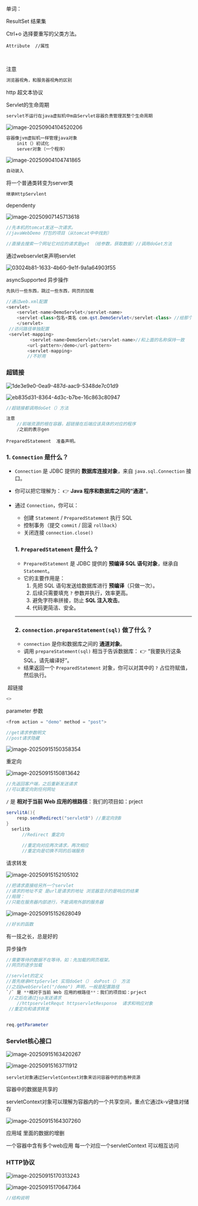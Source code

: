 单词：

ResultSet 结果集

Ctrl+o 选择要重写的父类方法。

```
Attribute  //属性
```

​    

注意

~~~java
浏览器视角，和服务器视角的区别
~~~

http 超文本协议

Servlet的生命周期

~~~java
servlet不运行在java虚拟机中m由Servlet容器负责管理其整个生命周期
~~~

![image-20250904104520206](%E5%9B%BE%E7%89%87/image-20250904104520206.png)

~~~java
容器像jvm虚拟机一样管理java对象
    init（）初试化
    server对象（一个程序）
~~~

![image-20250904104741865](%E5%9B%BE%E7%89%87/image-20250904104741865.png)

~~~java
自动装入
~~~

将一个普通类转变为server类

~~~java
继承HttpServlent
~~~

dependenty

![image-20250907145713618](C:/Users/86159/AppData/Roaming/Typora/typora-user-images/image-20250907145713618.png)

~~~java
//先本机的tomcat发送一次请求。
//javaWebDemo 打包的项目（从tomcat中中找到）
~~~

~~~java
//直接去搜索一个网址它对应的请求是get （给参数，获取数据）//调用doGet方法
~~~

通过webservlet来声明servlet

![03024b81-1633-4b60-9e1f-9a1a64903f55](../%E6%96%B0%E5%BB%BA%E6%96%87%E4%BB%B6%E5%A4%B9%20(2)/xwechat_files/wxid_pnxxjq8mi47s22_c95e/temp/InputTemp/03024b81-1633-4b60-9e1f-9a1a64903f55.png)

asyncSupported 异步操作

~~~java
先执行一些东西，跳过一些东西，网页的加载
~~~

~~~java
//通过web.xml配置
<servlet>
    <servlet-name>DemoServlet</servlet-name>
    <servlet-class>包名+类名 com.qst.DemoServlet</servlet-class> //给那个类的
    </servlet>
 //访问路径单独配置
 <servlet-mapping>
         <servlet-name>DemoServlet</servlet-name>//和上面的名称保持一致
        <url-pattern>/demo</url-pattern>
        <servlet-mapping>
        //不好用
~~~

### 超链接

![1de3e9e0-0ea9-487d-aac9-5348de7c01d9](../%E6%96%B0%E5%BB%BA%E6%96%87%E4%BB%B6%E5%A4%B9%20(2)/xwechat_files/wxid_pnxxjq8mi47s22_c95e/temp/InputTemp/1de3e9e0-0ea9-487d-aac9-5348de7c01d9.png)

![eb835d31-8364-4d3c-b7be-16c863c80947](../%E6%96%B0%E5%BB%BA%E6%96%87%E4%BB%B6%E5%A4%B9%20(2)/xwechat_files/wxid_pnxxjq8mi47s22_c95e/temp/InputTemp/eb835d31-8364-4d3c-b7be-16c863c80947.png)

~~~java
//超链接都调用doGet（）方法
~~~

~~~java
注意
    //前端资源的根在容器，超链接在后端应该具体的对应的程序 
    /之前的表示gen
~~~

```
PreparedStatement  准备声明。
```

### 1. **`Connection` 是什么？**

- `Connection` 是 JDBC 提供的 **数据库连接对象**，来自 `java.sql.Connection` 接口。

- 你可以把它理解为：
   👉 **Java 程序和数据库之间的“通道”**。

- 通过 `Connection`，你可以：

  - 创建 `Statement` / `PreparedStatement` 执行 SQL
  - 控制事务（提交 `commit` / 回滚 `rollback`）
  - 关闭连接 `connection.close()`

  

  

  

  ### 1. **`PreparedStatement` 是什么？**

  - `PreparedStatement` 是 JDBC 提供的 **预编译 SQL 语句对象**，继承自 `Statement`。
  - 它的主要作用是：
    1. 先把 SQL 语句发送给数据库进行 **预编译**（只做一次）。
    2. 后续只需要填充 `?` 参数并执行，效率更高。
    3. 避免字符串拼接，防止 **SQL 注入攻击**。
    4. 代码更简洁、安全。

  ------

  ### 2. **`connection.prepareStatement(sql)` 做了什么？**

  - `connection` 是你和数据库之间的 **通道对象**。
  - 调用 `prepareStatement(sql)` 相当于告诉数据库：
     👉 “我要执行这条 SQL，请先编译好”。
  - 结果返回一个 `PreparedStatement` 对象，你可以对其中的 `?` 占位符赋值，然后执行。





​	超链接

~~~java
<>
~~~

parameter 参数

~~~java
<from action = "demo" method = "post">
~~~

~~~java
//get请求参数明文
//post请求隐藏
~~~

![image-20250915150358354](C:/Users/86159/AppData/Roaming/Typora/typora-user-images/image-20250915150358354.png)

重定向

![image-20250915150813642](C:/Users/86159/AppData/Roaming/Typora/typora-user-images/image-20250915150813642.png)

~~~java
//先返回客户端，之后重新发送请求
//可以重定向到任何网址
~~~

`/` 是 **相对于当前 Web 应用的根路径**：我们的项目如：prject

~~~java
servlitA(){
    resp.sendRedirect("servletB") //重定向到B 
}
  serlitb
      //Redirect 重定向
      
      //重定向对应两次请求，两次相应
      //重定向是切换不同的后端服务
~~~

请求转发

![image-20250915152105102](C:/Users/86159/AppData/Roaming/Typora/typora-user-images/image-20250915152105102.png)

~~~java
//把请求直接给另外一个servlet
//请求的地址不变 是url是请求的地址 浏览器显示的是响应的结果 
//局限：
//只能在服务器内部进行，不能调用外部的服务器

~~~

![image-20250915152628049](C:/Users/86159/AppData/Roaming/Typora/typora-user-images/image-20250915152628049.png)

~~~java
//好长的函数
~~~

有一技之长，总是好的

异步操作

~~~java
//需要等待的数据不在等待，如：先加载的网页框架。
//网页的逐步加载
~~~

~~~java
//servlet的定义
//首先继承HttpServlet 实现doGet（） doPost（） 方法
//之后@webServlet("/demo") 声明，一般是配置路径
`/` 是 **相对于当前 Web 应用的根路径**：我们的项目如：prject
 //之后在通过jsp发送请求
    //httpservletRequt httpservletResponse  请求和响应对象
 //重定向和请求转发
  
~~~

~~~java
req.getParameter
~~~

### Servlet核心接口

![image-20250915163420267](C:/Users/86159/Pictures/image-20250915163420267.png)



![image-20250915163711912](%E5%9B%BE%E7%89%87/image-20250915163711912.png)

~~~JAVAZ
servlet对象通过ServletContext对象来访问容器中的的各种资源
~~~

容器中的数据是共享的 

servletContext对象可以理解为容器内的一个共享空间，重点它通过k-v键值对储存

![image-20250915164307260](%E5%9B%BE%E7%89%87/image-20250915164307260.png)

应用域 里面的数据的增删

一个容器中含有多个web应用 每一个对应一个servletContext 可以相互访问 



### HTTP协议

![image-20250915170313243](C:/Users/86159/AppData/Roaming/Typora/typora-user-images/image-20250915170313243.png)





![image-20250915170647364](%E5%9B%BE%E7%89%87/image-20250915170647364.png)

~~~JAVA
//结构说明
~~~

